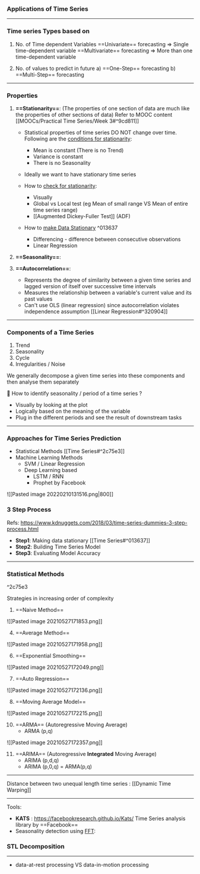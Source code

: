 ### Applications of Time Series
---
### Time series Types based on 
1. No. of Time dependent Variables
==Univariate== forecasting => Single time-dependent variable
==Multivariate== forecasting => More than one time-dependent variable

2. No. of values to predict in future
	a) ==One-Step== forecasting	
	b) ==Multi-Step== forecasting
 
---
### Properties
1. **==Stationarity==**:
	(The properties of one section of data are much like the properties of other sections of data)
		Refer to MOOC content [[MOOCs/Practical Time Series/Week 3#^9cd811]]
	-	Statistical properties of time series DO NOT change over time. 
		Following are the <u>conditions for stationarity</u>:
		-	Mean is constant (There is no Trend)
		-	Variance is constant
		-	There is no Seasonality


	-	Ideally we want to have stationary time series

	- How to <u>check for stationarity</u>:
		- Visually
		- Global vs Local test (eg Mean of small range VS Mean of entire time series range)
		- [[Augmented Dickey-Fuller Test]] (ADF)

	- How to <u>make Data Stationary</u> ^013637
		- Differencing - difference between consecutive observations
		- Linear Regression

3. **==Seasonality==**:
4. **==Autocorrelation==**: 
	- Represents the degree of similarity between a given time series and lagged version of itself over successive time intervals
	- Measures the relationship between a variable's current value and its past values
	- Can't use OLS (linear regression) since autocorrelation violates independence assumption [[Linear Regression#^320904]]


---
### Components of a Time Series
1. Trend
2. Seasonality
3. Cycle
4. Irregularities / Noise

We generally decompose a given time series into these components and then analyse them separately

🥊  How to identify seasonality / period of a time series ?
- Visually by looking at the plot
- Logically based on the meaning of the variable
- Plug in the different periods and see the result of downstream tasks 

---
### Approaches for Time Series Prediction
- Statistical Methods [[Time Series#^2c75e3]]
- Machine Learning Methods
	- SVM / Linear Regression
	- Deep Learning based
		- LSTM / RNN
		- Prophet by Facebook

![[Pasted image 20220210131516.png|800]]

### 3 Step Process
Refs: 
https://www.kdnuggets.com/2018/03/time-series-dummies-3-step-process.html

-	**Step1**: Making data stationary [[Time Series#^013637]]
-	**Step2**: Building Time Series Model
-	**Step3**: Evaluating Model Accuracy


---
### Statistical Methods
^2c75e3

Strategies in increasing order of complexity
1. ==Naive Method==

![[Pasted image 20210527171853.png]]

4. ==Average Method==

![[Pasted image 20210527171958.png]]

6. ==Exponential Smoothing==

![[Pasted image 20210527172049.png]]

7. ==Auto Regression==

![[Pasted image 20210527172136.png]]

8. ==Moving Average Model==

![[Pasted image 20210527172215.png]]

10. ==ARMA== (Autoregressive Moving Average)
	- ARMA (p,q)

![[Pasted image 20210527172357.png]]


11. ==ARIMA== (Autoregressive **Integrated** Moving Average)
	- ARIMA (p,d,q)
	- ARIMA (p,0,q) = ARMA(p,q)


---

Distance between two unequal length time series : [[Dynamic Time Warping]]

---

Tools:
- **KATS** : https://facebookresearch.github.io/Kats/
Time Series analysis library by ==Facebook==
- Seasonality detection using [FFT](https://towardsdatascience.com/how-to-detect-seasonality-outliers-and-changepoints-in-your-time-series-5d0901498cff#:~:text=FFTDetector%20%E2%80%94%20Fast%20Fourier%20Transform%20Seasonality%20Detector):


### STL Decomposition


---
- data-at-rest processing VS data-in-motion processing